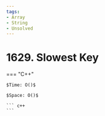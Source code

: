 ```yaml
---
tags:
- Array
- String
- Unsolved
---
```



# 1629. Slowest Key

=== "C++"

    $Time: O()$

    $Space: O()$

    ``` c++
    ```